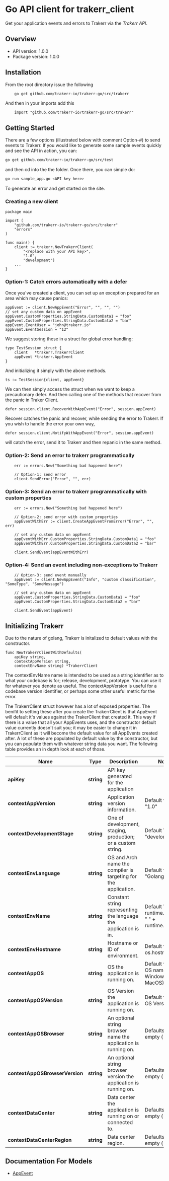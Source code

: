 # Go API client for trakerr_client

Get your application events and errors to Trakerr via the *Trakerr API*.

## Overview
- API version: 1.0.0
- Package version: 1.0.0

## Installation
From the root directory issue the following
```bash
    go get github.com/trakerr-io/trakerr-go/src/trakerr
```

And then in your imports add this

```golang
    import "github.com/trakerr-io/trakerr-go/src/trakerr"

```
## Getting Started

There are a few options (illustrated below with comment Option-#) to send events to Trakerr. If you would like to generate some sample events quickly and see the API in action, you can:

```bash
go get github.com/trakerr-io/trakerr-go/src/test
```
and then cd into the the folder. Once there, you can simple do:

```bash
go run sample_app.go <API key here>
```
To generate an error and get started on the site.

### Creating a new client


```golang
package main

import (
	"github.com/trakerr-io/trakerr-go/src/trakerr"
	"errors"
)

func main() {
	client := trakerr.NewTrakerrClient(
		"<replace with your API key>",
		"1.0",
		"development")
    ...
}
```

### Option-1: Catch errors automatically with a defer
Once you've created a client, you can set up an exception prepared for an area which may cause panics:

```golang
appEvent := client.NewAppEvent("Error", "", "", "")
// set any custom data on appEvent
appEvent.CustomProperties.StringData.CustomData1 = "foo"
appEvent.CustomProperties.StringData.CustomData2 = "bar"
appEvent.EventUser = "john@trakerr.io"
appEvent.EventSession = "12"
```

We suggest storing these in a struct for global error handling:
```golang
type TestSession struct {
	client   *trakerr.TrakerrClient
	appEvent *trakerr.AppEvent
}
```

And initializing it simply with the above methods.

```golang
ts := TestSession{client, appEvent}
```

We can then simply access the struct when we want to keep a precautionary defer. And then calling one of the methods that recover from the panic in Traker Client.

```golang
defer session.client.RecoverWithAppEvent("Error", session.appEvent)
```

Recover catches the panic and recover, while sending the error to Trakerr. If you wish to handle the error your own way,

```golang
defer session.client.NotifyWithAppEvent("Error", session.appEvent)
```

will catch the error, send it to Trakerr and then repanic in the same method.


### Option-2: Send an error to trakerr programmatically
```golang
	err := errors.New("Something bad happened here")

	// Option-1: send error
	client.SendError("Error", "", err)
```

### Option-3: Send an error to trakerr programmatically with custom properties
```golang
	err := errors.New("Something bad happened here")

	// Option-2: send error with custom properties
	appEventWithErr := client.CreateAppEventFromError("Error", "", err)

	// set any custom data on appEvent
	appEventWithErr.CustomProperties.StringData.CustomData1 = "foo"
	appEventWithErr.CustomProperties.StringData.CustomData2 = "bar"

	client.SendEvent(appEventWithErr)
```

### Option-4: Send an event including non-exceptions to Trakerr
```golang
	// Option-3: send event manually
	appEvent := client.NewAppEvent("Info", "custom classification", "SomeType", "SomeMessage")

	// set any custom data on appEvent
	appEvent.CustomProperties.StringData.CustomData1 = "foo"
	appEvent.CustomProperties.StringData.CustomData2 = "bar"

	client.SendEvent(appEvent)
```

## Initializing Trakerr
Due to the nature of golang, Trakerr is initalized to default values with the constructor.
```golang
func NewTrakerrClientWithDefaults(
	apiKey string,
	contextAppVersion string,
	contextEnvName string) *TrakerrClient
```
The contextEnvName name is intended to be used as a string identifier as to what your codebase is for; release, development, prototype. You can use it for whatever you denote as useful. The contextAppVersion is useful for a codebase version identifier, or perhaps some other useful metric for the error.

The TrakerrClient struct however has a lot of exposed properties. The benifit to setting these after you create the TrakerrClient is that AppEvent will default it's values against the TrakerClient that created it. This way if there is a value that all your AppEvents uses, and the constructor default value currently doesn't suit you; it may be easier to change it in TrakerrClient as it will become the default value for all AppEvents created after. A lot of these are populated by default value by the constructor, but you can populate them with whatever string data you want. The following table provides an in depth look at each of those.

Name | Type | Description | Notes
------------ | ------------- | -------------  | -------------
**apiKey** | **string** | API key generated for the application | 
**contextAppVersion** | **string** | Application version information. | Default value: "1.0" 
**contextDevelopmentStage** | **string** | One of development, staging, production; or a custom string. | Default Value: "develoment"
**contextEnvLanguage** | **string** | OS and Arch name the compiler is targeting for the application. | Default value: "Golang"
**contextEnvName** | **string** | Constant string representing the language the application is in. | Default Value: runtime.GOOS + " " + runtime.GOARCH
**contextEnvHostname** | **string** | Hostname or ID of environment. | Default value: os.hostname()
**contextAppOS** | **string** | OS the application is running on. | Default value: OS name (ie. Windows, MacOS).
**contextAppOSVersion** | **string** | OS Version the application is running on. | Default value: OS Version.
**contextAppOSBrowser** | **string** | An optional string browser name the application is running on. | Defaults to empty (`""`)
**contextAppOSBrowserVersion** | **string** | An optional string browser version the application is running on. | Defaults to empty (`""`)
**contextDataCenter** | **string** | Data center the application is running on or connected to. | Defaults to empty (`""`)
**contextDataCenterRegion** | **string** | Data center region. | Defaults to empty (`""`)

## Documentation For Models

 - [AppEvent](https://github.com/trakerr-io/trakerr-go/blob/master/src/trakerr/docs/AppEvent.md)




